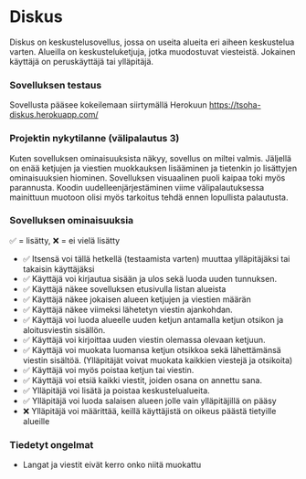 # Diskus
Diskus on keskustelusovellus, jossa on useita alueita eri aiheen keskustelua varten. Alueilla on keskusteluketjuja, jotka muodostuvat viesteistä. Jokainen käyttäjä on peruskäyttäjä tai ylläpitäjä.

### Sovelluksen testaus
Sovellusta pääsee kokeilemaan siirtymällä Herokuun https://tsoha-diskus.herokuapp.com/

### Projektin nykytilanne (välipalautus 3)
Kuten sovelluksen ominaisuuksista näkyy, sovellus on miltei valmis. Jäljellä on enää ketjujen ja viestien muokkauksen lisääminen ja tietenkin jo lisättyjen ominaisuuksien hiominen. Sovelluksen visuaalinen puoli kaipaa toki myös parannusta. Koodin uudelleenjärjestäminen viime välipalautuksessa mainittuun muotoon olisi myös tarkoitus tehdä ennen lopullista palautusta.

### Sovelluksen ominaisuuksia
✅ = lisätty, ❌ = ei vielä lisätty
- ✅ Itsensä voi tällä hetkellä (testaamista varten) muuttaa ylläpitäjäksi tai takaisin käyttäjäksi
- ✅ Käyttäjä voi kirjautua sisään ja ulos sekä luoda uuden tunnuksen.
- ✅ Käyttäjä näkee sovelluksen etusivulla listan alueista
- ✅ Käyttäjä näkee jokaisen alueen ketjujen ja viestien määrän
- ✅ Käyttäjä näkee viimeksi lähetetyn viestin ajankohdan.
- ✅ Käyttäjä voi luoda alueelle uuden ketjun antamalla ketjun otsikon ja aloitusviestin sisällön.
- ✅ Käyttäjä voi kirjoittaa uuden viestin olemassa olevaan ketjuun.
- ✅ Käyttäjä voi muokata luomansa ketjun otsikkoa sekä lähettämänsä viestin sisältöä. (Ylläpitäjät voivat muokata kaikkien viestejä ja otsikoita)
- ✅ Käyttäjä voi myös poistaa ketjun tai viestin.
- ✅ Käyttäjä voi etsiä kaikki viestit, joiden osana on annettu sana.
- ✅ Ylläpitäjä voi lisätä ja poistaa keskustelualueita.
- ✅ Ylläpitäjä voi luoda salaisen alueen jolle vain ylläpitäjillä on pääsy
- ❌ Ylläpitäjä voi määrittää, keillä käyttäjistä on oikeus päästä tietyille alueille

### Tiedetyt ongelmat
- Langat ja viestit eivät kerro onko niitä muokattu
